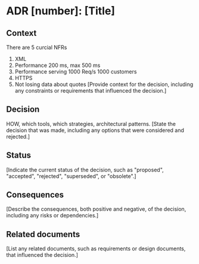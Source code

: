 # ADR [number]: [Title]

## Context

There are 5 curcial NFRs

1. XML
2. Performance 200 ms, max 500 ms
3. Performance serving 1000 Req/s 1000 customers
4. HTTPS
5. Not losing data about quotes
[Provide context for the decision, including any constraints or requirements that influenced the decision.]

## Decision

HOW, which tools, which strategies, architectural patterns.
[State the decision that was made, including any options that were considered and rejected.]

## Status

[Indicate the current status of the decision, such as "proposed", "accepted", "rejected", "superseded", or "obsolete".]

## Consequences

[Describe the consequences, both positive and negative, of the decision, including any risks or dependencies.]

## Related documents

[List any related documents, such as requirements or design documents, that influenced the decision.]
